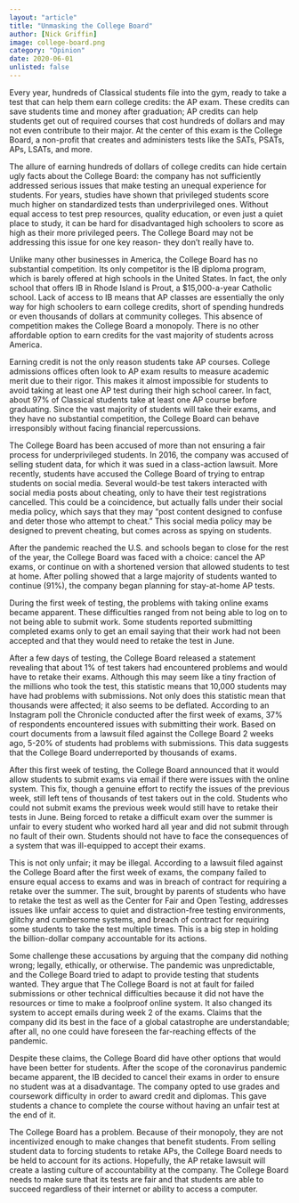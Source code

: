 ```yaml
---
layout: "article"
title: "Unmasking the College Board"
author: [Nick Griffin]
image: college-board.png
category: "Opinion"
date: 2020-06-01
unlisted: false
---
```

Every year, hundreds of Classical students file into the gym, ready to take a test that can help them earn college credits: the AP exam. These credits can save students time and money after graduation; AP credits can help students get out of required courses that cost hundreds of dollars and may not even contribute to their major. At the center of this exam is the College Board, a non-profit that creates and administers tests like the SATs, PSATs, APs, LSATs, and more.

The allure of earning hundreds of dollars of college credits can hide certain ugly facts about the College Board: the company has not sufficiently addressed serious issues that make testing an unequal experience for students. For years, studies have shown that privileged students score much higher on standardized tests than underprivileged ones. Without equal access to test prep resources, quality education, or even just a quiet place to study, it can be hard for disadvantaged high schoolers to score as high as their more privileged peers. The College Board may not be addressing this issue for one key reason- they don’t really have to.

Unlike many other businesses in America, the College Board has no substantial competition. Its only competitor is the IB diploma program, which is barely offered at high schools in the United States. In fact, the only school that offers IB in Rhode Island is Prout, a $15,000-a-year Catholic school. Lack of access to IB means that AP classes are essentially the only way for high schoolers to earn college credits, short of spending hundreds or even thousands of dollars at community colleges. This absence of competition makes the College Board a monopoly. There is no other affordable option to earn credits for the vast majority of students across America.

Earning credit is not the only reason students take AP courses. College admissions offices often look to AP exam results to measure academic merit due to their rigor. This makes it almost impossible for students to avoid taking at least one AP test during their high school career. In fact, about 97% of Classical students take at least one AP course before graduating. Since the vast majority of students will take their exams, and they have no substantial competition, the College Board can behave irresponsibly without facing financial repercussions.

The College Board has been accused of more than not ensuring a fair process for underprivileged students. In 2016, the company was accused of selling student data, for which it was sued in a class-action lawsuit. More recently, students have accused the College Board of trying to entrap students on social media. Several would-be test takers interacted with social media posts about cheating, only to have their test registrations cancelled. This could be a coincidence, but actually falls under their social media policy, which says that they may “post content designed to confuse and deter those who attempt to cheat.” This social media policy may be designed to prevent cheating, but comes across as spying on students.

After the pandemic reached the U.S. and schools began to close for the rest of the year, the College Board was faced with a choice: cancel the AP exams, or continue on with a shortened version that allowed students to test at home. After polling showed that a large majority of students wanted to continue (91%), the company began planning for stay-at-home AP tests.

During the first week of testing, the problems with taking online exams became apparent. These difficulties ranged from not being able to log on to not being able to submit work. Some students reported submitting completed exams only to get an email saying that their work had not been accepted and that they would need to retake the test in June.

After a few days of testing, the College Board released a statement revealing that about 1% of test takers had encountered problems and would have to retake their exams. Although this may seem like a tiny fraction of the millions who took the test, this statistic means that 10,000 students may have had problems with submissions. Not only does this statistic mean that thousands were affected; it also seems to be deflated. According to an Instagram poll the Chronicle conducted after the first week of exams, 37% of respondents encountered issues with submitting their work. Based on court documents from a lawsuit filed against the College Board 2 weeks ago, 5-20% of students had problems with submissions. This data suggests that the College Board underreported by thousands of exams.

After this first week of testing, the College Board announced that it would allow students to submit exams via email if there were issues with the online system. This fix, though a genuine effort to rectify the issues of the previous week, still left tens of thousands of test takers out in the cold. Students who could not submit exams the previous week would still have to retake their tests in June. Being forced to retake a difficult exam over the summer is unfair to every student who worked hard all year and did not submit through no fault of their own. Students should not have to face the consequences of a system that was ill-equipped to accept their exams.

This is not only unfair; it may be illegal. According to a lawsuit filed against the College Board after the first week of exams, the company failed to ensure equal access to exams and was in breach of contract for requiring a retake over the summer. The suit, brought by parents of students who have to retake the test as well as the Center for Fair and Open Testing, addresses issues like unfair access to quiet and distraction-free testing environments, glitchy and cumbersome systems, and breach of contract for requiring some students to take the test multiple times. This is a big step in holding the billion-dollar company accountable for its actions.

Some challenge these accusations by arguing that the company did nothing wrong; legally, ethically, or otherwise. The pandemic was unpredictable, and the College Board tried to adapt to provide testing that students wanted. They argue that The College Board is not at fault for failed submissions or other technical difficulties because it did not have the resources or time to make a foolproof online system. It also changed its system to accept emails during week 2 of the exams. Claims that the company did its best in the face of a global catastrophe are understandable; after all, no one could have foreseen the far-reaching effects of the pandemic.

Despite these claims, the College Board did have other options that would have been better for students. After the scope of the coronavirus pandemic became apparent, the IB decided to cancel their exams in order to ensure no student was at a disadvantage. The company opted to use grades and coursework difficulty in order to award credit and diplomas. This gave students a chance to complete the course without having an unfair test at the end of it.

The College Board has a problem. Because of their monopoly, they are not incentivized enough to make changes that benefit students. From selling student data to forcing students to retake APs, the College Board needs to be held to account for its actions. Hopefully, the AP retake lawsuit will create a lasting culture of accountability at the company. The College Board needs to make sure that its tests are fair and that students are able to succeed regardless of their internet or ability to access a computer.
